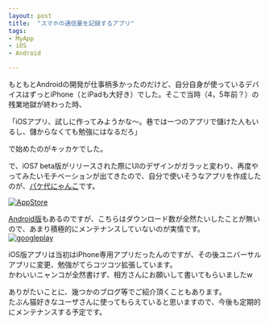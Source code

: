 ```yaml
---
layout: post
title:  "スマホの通信量を記録するアプリ"
tags:
- MyApp
- iOS
- Android

---
```

もともとAndroidの開発が仕事柄多かったのだけど、自分自身が使っているデバイスはずっとiPhone（とiPadも大好き）でした。そこで当時（4，5年前？）の残業地獄が終わった時、

「iOSアプリ、試しに作ってみようかな〜。巷では一つのアプリで儲けた人もいるし、儲からなくても勉強にはなるだろ」

で始めたのがキッカケでした。  

で、iOS7 beta版がリリースされた際にUIのデザインがガラッと変わり、再度やってみたいモチベーションが出てきたので、自分で使いそうなアプリを作成したのが、[パケ代にゃんこ][iOS版]です。

[![AppStore](https://watarusuzuki.github.io/MyProfile/banner-images/datausagecat.png)][iOS版]  


[Android版](https://play.google.com/store/apps/details?id=jp.co.devjchankchan.datausagecat_android)もあるのですが、こちらはダウンロード数が全然たいしたことが無いので、あまり積極的にメンテナンスしていないのが実情です。  
[![googleplay](https://developer.android.com/images/brand/en_app_rgb_wo_45.png)](https://play.google.com/store/apps/details?id=jp.co.devjchankchan.datausagecat_android)

iOS版アプリは当初はiPhone専用アプリだったんのですが、その後ユニバーサルアプリに変更、勉強がてらコツコツ拡張しています。  
かわいいニャンコが全然書けず、相方さんにお願いして書いてもらいましたw  

ありがたいことに、幾つかのブログ等でご紹介頂くこともあります。  
たぶん猫好きなユーザさんに使ってもらえていると思いますので、今後も定期的にメンテナンスする予定です。

[iOS版]: https://itunes.apple.com/jp/app/pake-dainyanko/id755118884?mt=8  
